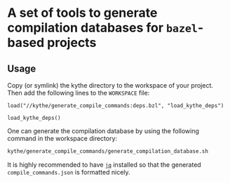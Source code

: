 # A set of tools to generate compilation databases for `bazel`-based projects

## Usage

Copy (or symlink) the kythe directory to the workspace of your project. Then add
the following lines to the `WORKSPACE` file:

```bzl
load("//kythe/generate_compile_commands:deps.bzl", "load_kythe_deps")

load_kythe_deps()
```

One can generate the compilation database by using the following command in
the workspace directory:

```sh
kythe/generate_compile_commands/generate_compilation_database.sh
```

It is highly recommended to have [`jq`](https://github.com/stedolan/jq) installed
so that the generated `compile_commands.json` is formatted nicely.
